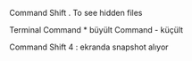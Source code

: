 Command Shift .         To see hidden files


Terminal
Command *  büyült
Command -  küçült

Command Shift 4 : ekranda snapshot alıyor




